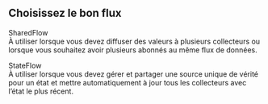 ## Choisissez le bon flux

SharedFlow<br>
À utiliser lorsque vous devez diffuser des valeurs à plusieurs collecteurs ou lorsque vous souhaitez avoir plusieurs abonnés au même flux de données.

StateFlow<br>
À utiliser lorsque vous devez gérer et partager une source unique de vérité pour un état et mettre automatiquement à jour tous les collecteurs avec l’état le plus récent.
